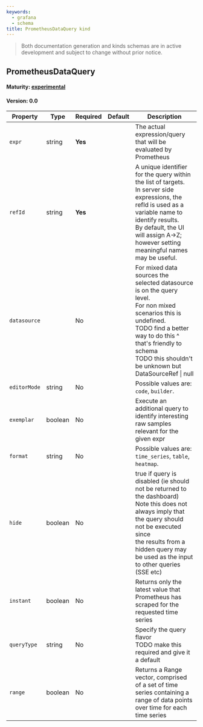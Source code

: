 ```yaml
---
keywords:
  - grafana
  - schema
title: PrometheusDataQuery kind
---
```

> Both documentation generation and kinds schemas are in active development and subject to change without prior notice.

## PrometheusDataQuery

#### Maturity: [experimental](../../../maturity/#experimental)
#### Version: 0.0



| Property     | Type    | Required | Default | Description                                                                                                                                                                                                                                             |
|--------------|---------|----------|---------|---------------------------------------------------------------------------------------------------------------------------------------------------------------------------------------------------------------------------------------------------------|
| `expr`       | string  | **Yes**  |         | The actual expression/query that will be evaluated by Prometheus                                                                                                                                                                                        |
| `refId`      | string  | **Yes**  |         | A unique identifier for the query within the list of targets.<br/>In server side expressions, the refId is used as a variable name to identify results.<br/>By default, the UI will assign A->Z; however setting meaningful names may be useful.        |
| `datasource` |         | No       |         | For mixed data sources the selected datasource is on the query level.<br/>For non mixed scenarios this is undefined.<br/>TODO find a better way to do this ^ that's friendly to schema<br/>TODO this shouldn't be unknown but DataSourceRef &#124; null |
| `editorMode` | string  | No       |         | Possible values are: `code`, `builder`.                                                                                                                                                                                                                 |
| `exemplar`   | boolean | No       |         | Execute an additional query to identify interesting raw samples relevant for the given expr                                                                                                                                                             |
| `format`     | string  | No       |         | Possible values are: `time_series`, `table`, `heatmap`.                                                                                                                                                                                                 |
| `hide`       | boolean | No       |         | true if query is disabled (ie should not be returned to the dashboard)<br/>Note this does not always imply that the query should not be executed since<br/>the results from a hidden query may be used as the input to other queries (SSE etc)          |
| `instant`    | boolean | No       |         | Returns only the latest value that Prometheus has scraped for the requested time series                                                                                                                                                                 |
| `queryType`  | string  | No       |         | Specify the query flavor<br/>TODO make this required and give it a default                                                                                                                                                                              |
| `range`      | boolean | No       |         | Returns a Range vector, comprised of a set of time series containing a range of data points over time for each time series                                                                                                                              |


